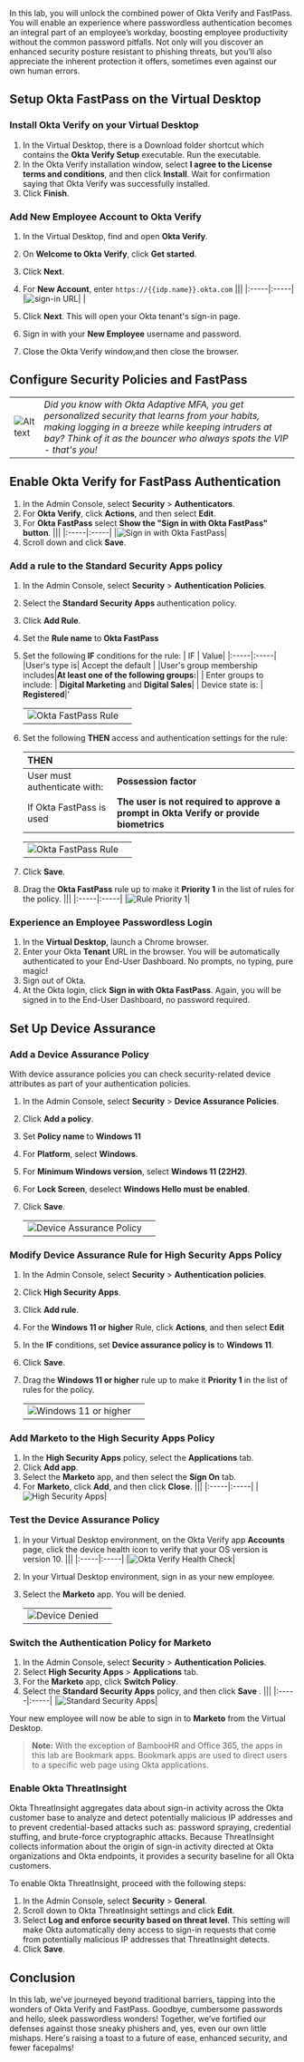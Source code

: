 In this lab, you will unlock the combined power of Okta Verify and FastPass. You will enable an experience where passwordless authentication becomes an integral part of an employee’s workday, boosting employee productivity without the common password pitfalls. Not only will you discover an enhanced security posture resistant to phishing threats, but you’ll also appreciate the inherent protection it offers, sometimes even against our own human errors.

## Setup Okta FastPass on the Virtual Desktop

### Install Okta Verify on your Virtual Desktop

1. In the Virtual Desktop, there is a Download folder shortcut which contains the **Okta Verify Setup** executable. Run the executable.
1. In the Okta Verify installation window, select **I agree to the License terms and conditions**, and then click **Install**.
    Wait for confirmation saying that Okta Verify was successfully installed.
1. Click **Finish**.

### Add New Employee Account to Okta Verify

1. In the Virtual Desktop, find and open **Okta Verify**.

1. On **Welcome to Okta Verify**, click **Get started**.

1. Click **Next**.

1. For **New Account**, enter `https://{{idp.name}}.okta.com`
    |||
     |:-----|:-----|
     |![sign-in URL ](images/011/ov_sign_in_url_240.png "sign-in URL ")| |
1. Click **Next**.
This will open your Okta tenant's sign-in page.

1. Sign in with your **New Employee** username and password.
1. Close the Okta Verify window,and then close the browser.

## Configure Security Policies and FastPass

|||
   |:-----|:-----|
   |![Alt text](images/011/marc_r74_100.png "Marc says...")|*Did you know with Okta Adaptive MFA, you get personalized security that learns from your habits, making logging in a breeze while keeping intruders at bay? Think of it as the bouncer who always spots the VIP - that's you!*|

## Enable Okta Verify for FastPass Authentication

1. In the Admin Console, select **Security** > **Authenticators**.
1. For **Okta Verify**, click **Actions**, and then select **Edit**.
1. For **Okta FastPass** select **Show the "Sign in with Okta FastPass" button**.
    |||
   |:-----|:-----|
    |![Sign in with Okta FastPass](images/011/okta_verify_show_fastpass_button_600.png "Sign in with Okta FastPass")|
1. Scroll down and click **Save**.

### Add a rule to the Standard Security Apps policy

1. In the Admin Console, select **Security** > **Authentication Policies**.
2. Select the  **Standard Security Apps** authentication policy.
3. Click **Add Rule**.
4. Set the **Rule name** to **Okta FastPass**
5. Set the following **IF** conditions for the rule:
    | IF | Value|
    |:-----|:-----|
    |User's  type is| Accept the default |
    |User's group membership includes|**At least one of the following groups:**|
    | Enter groups to include: |  **Digital Marketing** and **Digital Sales**|
     | Device state is: |  **Registered**|'

    |||
   |:-----|:-----|
    |![Okta FastPass Rule](images/011/auth_policy_rule_fastpass_if_400.png "Okta FastPass Rule")|

6. Set the following **THEN** access and authentication settings for the rule:

    |THEN||
    |:-----|:-----|
    |User must authenticate with:| **Possession factor**|
    |If Okta FastPass is used |**The user is not required to approve a prompt in Okta Verify or provide biometrics**|

    |||
     |:-----|:-----|
    |![Okta FastPass Rule](images/011/auth_policy_rule_fastpass_then_400.png "Okta FastPass Rule")|
7. Click **Save**.
8. Drag the **Okta FastPass** rule up to make it **Priority 1** in the list of rules for the policy.
    |||
     |:-----|:-----|
    |![Rule Priority 1](images/011/auth_policy_rule_drag_priority_400.png "Rule Priority 1")|

### Experience an Employee Passwordless Login

1. In the **Virtual Desktop**, launch a Chrome browser.
1. Enter your Okta **Tenant** URL in the browser. You will be automatically authenticated to your End-User Dashboard. No prompts, no typing, pure magic!
1. Sign out of Okta.
1. At the Okta login, click **Sign in with Okta FastPass**. Again, you will be signed in to the End-User Dashboard, no password required.

## Set Up Device Assurance

### Add a Device Assurance Policy

With device assurance policies you can check security-related device attributes as part of your authentication policies.

1. In the Admin Console, select **Security** > **Device Assurance Policies**.
1. Click **Add a policy**.
1. Set **Policy name** to **Windows 11**
1. For **Platform**, select **Windows**.
1. For **Minimum Windows version**, select **Windows 11 (22H2)**.
1. For **Lock Screen**, deselect **Windows Hello must be enabled**.
7. Click **Save**.

    |||
   |:-----|:-----|
    |![Device Assurance Policy](images/011/device_assurance_policy_add_win11_400.png "Device Assurance Policy")|

### Modify Device Assurance Rule for High Security Apps Policy

1. In the Admin Console, select **Security** > **Authentication policies**.
1. Click **High Security Apps**.
1. Click **Add rule**.
1. For the **Windows 11 or higher** Rule, click **Actions**, and then select **Edit**
1. In the **IF** conditions, set **Device assurance policy is** to **Windows 11**.
1. Click **Save**.
1. Drag the **Windows 11 or higher** rule up to make it **Priority 1** in the list of rules for the policy.

    |||
   |:-----|:-----|
    |![Windows 11 or higher](images/011/auth_policy_rule_windows11_saved_600.png "Windows 11 or higher rule")|

### Add Marketo to the High Security Apps Policy

1. In the **High Security Apps** policy, select the **Applications** tab.
1. Click **Add app**.
1. Select the **Marketo** app, and then select the **Sign On** tab.
1. For **Marketo**, click **Add**, and then click **Close**.
    |||
     |:-----|:-----|
    |![High Security Apps](images/011/auth_policy_high_security_apps_marketo_600.png "High Security Apps")|

### Test the Device Assurance Policy

1. In your Virtual Desktop environment, on the Okta Verify app **Accounts** page, click the device health icon to verify that your OS version is version 10.
    |||
   |:-----|:-----|
    |![Okta Verify Health Check](images/011/fastpass_healthcheck_button_240.png "Okta Verify Health Check")|

1. In your Virtual Desktop environment, sign in as your new employee.
1. Select the **Marketo** app. You will be denied.

    |||
    |:-----|:-----|
    |![Device Denied](images/011/ov_device_assurance_denied_240.png "Device Denied")|

### Switch the Authentication Policy for Marketo

1. In the Admin Console, select **Security** > **Authentication Policies**.
1. Select **High Security Apps** > **Applications** tab.
1. For the **Marketo** app, click **Switch Policy**.
1. Select the **Standard Security Apps** policy, and then click **Save** .
    |||
     |:-----|:-----|
      |![Standard Security Apps](images/011/auth_policy_switch_marketo_600.png "Standard Security Apps Policy")|

Your new employee will now be able to sign in to **Marketo** from the Virtual Desktop.

>**Note:** With the exception of BambooHR and Office 365, the apps in this lab are Bookmark apps. Bookmark apps are used to direct users to a specific web page using Okta applications.

### Enable Okta ThreatInsight

Okta ThreatInsight aggregates data about sign-in activity across the Okta customer base to analyze and detect potentially malicious IP addresses and to prevent credential-based attacks such as: password spraying, credential stuffing, and brute-force cryptographic attacks. Because ThreatInsight collects information about the origin of sign-in activity directed at Okta organizations and Okta endpoints, it provides a security baseline for all Okta customers.

To enable Okta ThreatInsight, proceed with the following steps:

1. In the Admin Console, select **Security** > **General**.
2. Scroll down to Okta ThreatInsight settings and click **Edit**.
3. Select **Log and enforce security based on threat level**.
This setting will make Okta automatically deny access to sign-in requests that come from potentially malicious IP addresses that ThreatInsight detects.
4. Click **Save**.

## Conclusion

In this lab, we've journeyed beyond traditional barriers, tapping into the wonders of Okta Verify and FastPass. Goodbye, cumbersome passwords and hello, sleek passwordless wonders! Together, we’ve fortified our defenses against those sneaky phishers and, yes, even our own little mishaps. Here's raising a toast to a future of ease, enhanced security, and fewer facepalms!
